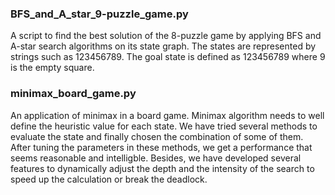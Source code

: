 
### BFS_and_A_star_9-puzzle_game.py
A script to find the best solution of the 8-puzzle game by applying BFS and A-star search algorithms on its state graph. The states are represented by strings such as 123456789. The goal state is defined as 123456789 where 9 is the empty square.
### minimax_board_game.py
An application of minimax in a board game. Minimax algorithm needs to well define the heuristic value for each state. We have tried several methods to evaluate the state and finally chosen the combination of some of them. After tuning the parameters in these methods, we get a performance that seems reasonable and intelligble. Besides, we have developed several features to dynamically adjust the depth and the intensity of the search to speed up the calculation or break the deadlock. 
